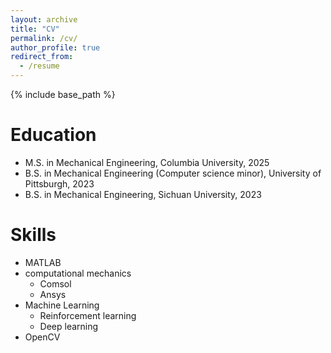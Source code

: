 ```yaml
---
layout: archive
title: "CV"
permalink: /cv/
author_profile: true
redirect_from:
  - /resume
---
```


{% include base_path %}

Education
======
* M.S. in Mechanical Engineering, Columbia University, 2025
* B.S. in Mechanical Engineering (Computer science minor), University of Pittsburgh, 2023
* B.S. in Mechanical Engineering, Sichuan University, 2023
  
Skills
======
* MATLAB
* computational mechanics
  * Comsol
  * Ansys
* Machine Learning
  * Reinforcement learning
  * Deep learning
* OpenCV


